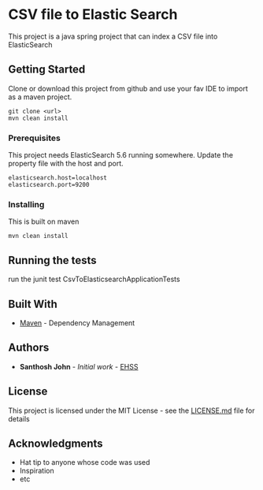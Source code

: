 # CSV file to Elastic Search

This project is a java spring project that can index a CSV file into ElasticSearch

## Getting Started

Clone or download this project from github and use your fav IDE to import as a maven project.

```
git clone <url>
mvn clean install
```

### Prerequisites

This project needs ElasticSearch 5.6 running somewhere. Update the property file with
the host and port.

```
elasticsearch.host=localhost
elasticsearch.port=9200
```

### Installing

This is built on maven

```
mvn clean install
```

## Running the tests

run the junit test CsvToElasticsearchApplicationTests


## Built With

* [Maven](https://maven.apache.org/) - Dependency Management


## Authors

* **Santhosh John** - *Initial work* - [EHSS](https://github.com/santhoshjohn78)

## License

This project is licensed under the MIT License - see the [LICENSE.md](LICENSE.md) file for details

## Acknowledgments

* Hat tip to anyone whose code was used
* Inspiration
* etc
